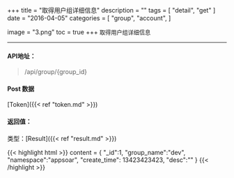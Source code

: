 +++
title = "取得用户组详细信息"
description = ""
tags = [
    "detail",
    "get"
]
date = "2016-04-05"
categories = [
    "group",
    "account",
]

image = "3.png"
toc = true
+++
<font size=2>取得用户组详细信息</font>
***

#### API地址：

> /api/group/{group_id}


#### Post 数据

[Token]({{< ref "token.md" >}})


#### 返回值：

类型：[Result]({{< ref "result.md" >}})

{{< highlight html >}}
content = {
    "_id":1,
    "group_name":"dev",
    "namespace":"appsoar",
    "create_time": 13423423423,
    "desc":""
}
{{< /highlight >}}
